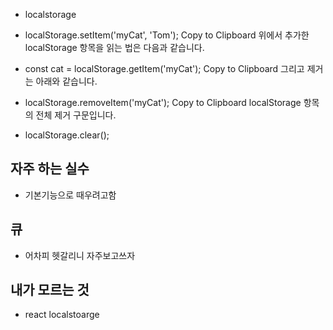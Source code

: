  - localstorage
  - localStorage.setItem('myCat', 'Tom');
    Copy to Clipboard
    위에서 추가한 localStorage 항목을 읽는 법은 다음과 같습니다.

  - const cat = localStorage.getItem('myCat');
    Copy to Clipboard
    그리고 제거는 아래와 같습니다.

  - localStorage.removeItem('myCat');
    Copy to Clipboard
    localStorage 항목의 전체 제거 구문입니다.

  - localStorage.clear();
## 자주 하는 실수
  - 기본기능으로 때우려고함
## 큐
  - 어차피 헷갈리니 자주보고쓰자
## 내가 모르는 것
  - react localstoarge
      
